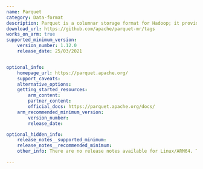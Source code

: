 ```yaml
---
name: Parquet
category: Data-format
description: Parquet is a columnar storage format for Hadoop; it provides efficient storage and encoding of data. Parquet-MR contains the java implementation of the Parquet format.
download_url: https://github.com/apache/parquet-mr/tags
works_on_arm: true
supported_minimum_version:
    version_number: 1.12.0
    release_date: 25/03/2021


optional_info:
    homepage_url: https://parquet.apache.org/
    support_caveats:
    alternative_options:
    getting_started_resources:
        arm_content:
        partner_content:
        official_docs: https://parquet.apache.org/docs/
    arm_recommended_minimum_version:
        version_number:
        release_date:

optional_hidden_info:
    release_notes__supported_minimum:
    release_notes__recommended_minimum:
    other_info: There are no release notes available for Linux/ARM64. There is a PR merged to stop adding brotli-codec dependency for ARM64 builds (brotli-codec is not available for Linux/ARM64 according to the discussions in the following PR). Kindly find it [here](https://github.com/apache/parquet-mr/pull/872/files). This patch is rolled out in parquet-mr version 1.12.0. However, building still fails commonly on the Linux/ARM64 and Linux/AMD64 platforms since some of the other dependencies have been deprecated. These issues have been fixed in version 1.12.3, which has been successfully built on the Neoverse N1 based Linux/ARM64 platform.

---
```

